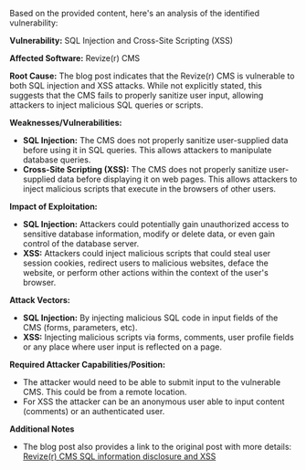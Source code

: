 Based on the provided content, here's an analysis of the identified vulnerability:

**Vulnerability:** SQL Injection and Cross-Site Scripting (XSS)

**Affected Software:** Revize(r) CMS

**Root Cause:** The blog post indicates that the Revize(r) CMS is vulnerable to both SQL injection and XSS attacks. While not explicitly stated, this suggests that the CMS fails to properly sanitize user input, allowing attackers to inject malicious SQL queries or scripts.

**Weaknesses/Vulnerabilities:**
*   **SQL Injection:** The CMS does not properly sanitize user-supplied data before using it in SQL queries. This allows attackers to manipulate database queries.
*   **Cross-Site Scripting (XSS):** The CMS does not properly sanitize user-supplied data before displaying it on web pages. This allows attackers to inject malicious scripts that execute in the browsers of other users.

**Impact of Exploitation:**
*   **SQL Injection:** Attackers could potentially gain unauthorized access to sensitive database information, modify or delete data, or even gain control of the database server.
*   **XSS:** Attackers could inject malicious scripts that could steal user session cookies, redirect users to malicious websites, deface the website, or perform other actions within the context of the user's browser.

**Attack Vectors:**
*   **SQL Injection:** By injecting malicious SQL code in input fields of the CMS (forms, parameters, etc).
*  **XSS:** Injecting malicious scripts via forms, comments, user profile fields or any place where user input is reflected on a page.

**Required Attacker Capabilities/Position:**
*   The attacker would need to be able to submit input to the vulnerable CMS. This could be from a remote location.
* For XSS the attacker can be an anonymous user able to input content (comments) or an authenticated user.

**Additional Notes**
* The blog post also provides a link to the original post with more details:  [Revize(r) CMS SQL information disclosure and XSS](https://lostmon.blogspot.com/2005/11/revizer-cms-sql-information-disclosure.html)